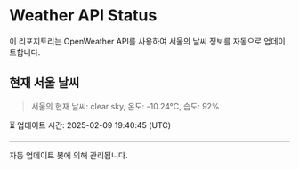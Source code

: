 
# Weather API Status

이 리포지토리는 OpenWeather API를 사용하여 서울의 날씨 정보를 자동으로 업데이트합니다.

## 현재 서울 날씨
> 서울의 현재 날씨: clear sky, 온도: -10.24°C, 습도: 92%

⏳ 업데이트 시간: 2025-02-09 19:40:45 (UTC)

---
자동 업데이트 봇에 의해 관리됩니다.
